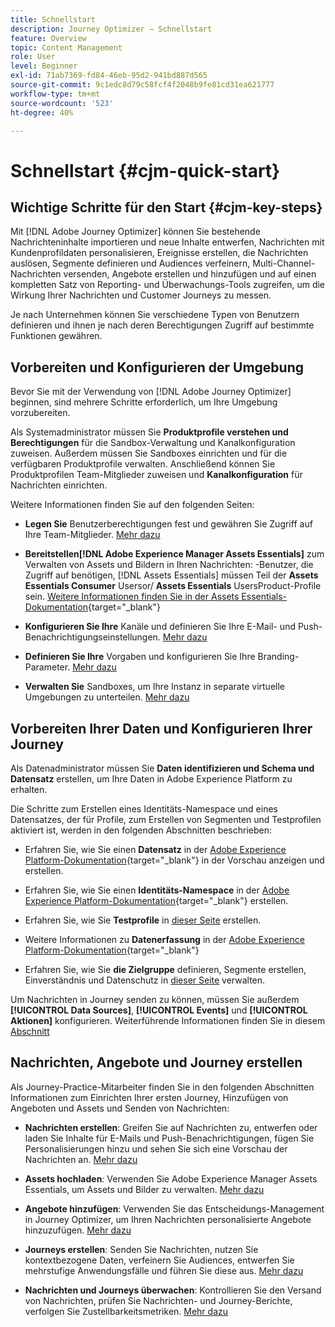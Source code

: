 ```yaml
---
title: Schnellstart
description: Journey Optimizer – Schnellstart
feature: Overview
topic: Content Management
role: User
level: Beginner
exl-id: 71ab7369-fd84-46eb-95d2-941bd887d565
source-git-commit: 9c1edc8d79c58fcf4f2048b9fe81cd31ea621777
workflow-type: tm+mt
source-wordcount: '523'
ht-degree: 40%

---
```


# Schnellstart {#cjm-quick-start}

## Wichtige Schritte für den Start {#cjm-key-steps}

Mit [!DNL Adobe Journey Optimizer] können Sie bestehende Nachrichteninhalte importieren und neue Inhalte entwerfen, Nachrichten mit Kundenprofildaten personalisieren, Ereignisse erstellen, die Nachrichten auslösen, Segmente definieren und Audiences verfeinern, Multi-Channel-Nachrichten versenden, Angebote erstellen und hinzufügen und auf einen kompletten Satz von Reporting- und Überwachungs-Tools zugreifen, um die Wirkung Ihrer Nachrichten und Customer Journeys zu messen.

Je nach Unternehmen können Sie verschiedene Typen von Benutzern definieren und ihnen je nach deren Berechtigungen Zugriff auf bestimmte Funktionen gewähren.

## Vorbereiten und Konfigurieren der Umgebung

Bevor Sie mit der Verwendung von [!DNL Adobe Journey Optimizer] beginnen, sind mehrere Schritte erforderlich, um Ihre Umgebung vorzubereiten.

Als Systemadministrator müssen Sie **Produktprofile verstehen und Berechtigungen** für die Sandbox-Verwaltung und Kanalkonfiguration zuweisen. Außerdem müssen Sie Sandboxes einrichten und für die verfügbaren Produktprofile verwalten.
Anschließend können Sie Produktprofilen Team-Mitglieder zuweisen und **Kanalkonfiguration** für Nachrichten einrichten.

Weitere Informationen finden Sie auf den folgenden Seiten:

* **Legen Sie** Benutzerberechtigungen fest und gewähren Sie Zugriff auf Ihre Team-Mitglieder. [Mehr dazu](../using/administration/permissions.md)

* **Bereitstellen[!DNL Adobe Experience Manager Assets Essentials]** zum Verwalten von Assets und Bildern in Ihren Nachrichten: -Benutzer, die Zugriff auf benötigen,  [!DNL Assets Essentials] müssen Teil der  **Assets Essentials Consumer** Usersor/ **Assets Essentials** UsersProduct-Profile sein. [Weitere Informationen finden Sie in der Assets Essentials-Dokumentation](https://experienceleague.adobe.com/docs/experience-manager-assets-essentials/help/deploy-administer.html?lang=de){target=&quot;_blank&quot;}

* **Konfigurieren Sie Ihre** Kanäle und definieren Sie Ihre E-Mail- und Push-Benachrichtigungseinstellungen. [Mehr dazu](../using/configuration/get-started-configuration.md)

* **Definieren Sie Ihre** Vorgaben und konfigurieren Sie Ihre Branding-Parameter. [Mehr dazu](../using/configuration/message-presets.md)

* **Verwalten Sie** Sandboxes, um Ihre Instanz in separate virtuelle Umgebungen zu unterteilen. [Mehr dazu](../using/administration/sandboxes.md)


## Vorbereiten Ihrer Daten und Konfigurieren Ihrer Journey

Als Datenadministrator müssen Sie **Daten identifizieren und Schema und Datensatz** erstellen, um Ihre Daten in Adobe Experience Platform zu erhalten.

Die Schritte zum Erstellen eines Identitäts-Namespace und eines Datensatzes, der für Profile, zum Erstellen von Segmenten und Testprofilen aktiviert ist, werden in den folgenden Abschnitten beschrieben:

* Erfahren Sie, wie Sie einen **Datensatz** in der [Adobe Experience Platform-Dokumentation](https://experienceleague.adobe.com/docs/experience-platform/catalog/datasets/user-guide.html?lang=de){target=&quot;_blank&quot;} in der Vorschau anzeigen und erstellen.

* Erfahren Sie, wie Sie einen **Identitäts-Namespace** in der [Adobe Experience Platform-Dokumentation](https://experienceleague.adobe.com/docs/experience-platform/identity/namespaces.html?lang=de#manage-namespaces){target=&quot;_blank&quot;} erstellen.

* Erfahren Sie, wie Sie **Testprofile** in [dieser Seite](../using/building-journeys/creating-test-profiles.md) erstellen.

* Weitere Informationen zu **Datenerfassung** in der [Adobe Experience Platform-Dokumentation](https://experienceleague.adobe.com/docs/experience-platform/ingestion/home.html?lang=de){target=&quot;_blank&quot;}

* Erfahren Sie, wie Sie **die Zielgruppe** definieren, Segmente erstellen, Einverständnis und Datenschutz in [dieser Seite](../using/segment/about-segments.md) verwalten.

Um Nachrichten in Journey senden zu können, müssen Sie außerdem **[!UICONTROL Data Sources]**, **[!UICONTROL Events]** und **[!UICONTROL Aktionen]** konfigurieren. Weiterführende Informationen finden Sie in diesem [Abschnitt](../using/configuration/about-data-sources-events-actions.md)

## Nachrichten, Angebote und Journey erstellen

Als Journey-Practice-Mitarbeiter finden Sie in den folgenden Abschnitten Informationen zum Einrichten Ihrer ersten Journey, Hinzufügen von Angeboten und Assets und Senden von Nachrichten:

* **Nachrichten erstellen**: Greifen Sie auf Nachrichten zu, entwerfen oder laden Sie Inhalte für E-Mails und Push-Benachrichtigungen, fügen Sie Personalisierungen hinzu und sehen Sie sich eine Vorschau der Nachrichten an. [Mehr dazu](create-message.md)

* **Assets hochladen**: Verwenden Sie Adobe Experience Manager Assets Essentials, um Assets und Bilder zu verwalten. [Mehr dazu](assets-essentials.md)

* **Angebote hinzufügen**: Verwenden Sie das Entscheidungs-Management in Journey Optimizer, um Ihren Nachrichten personalisierte Angebote hinzuzufügen. [Mehr dazu](../using/offers/get-started/starting-offer-decisioning.md)

* **Journeys erstellen**: Senden Sie Nachrichten, nutzen Sie kontextbezogene Daten, verfeinern Sie Audiences, entwerfen Sie mehrstufige Anwendungsfälle und führen Sie diese aus. [Mehr dazu](building-journeys/journey.md)

* **Nachrichten und Journeys überwachen**: Kontrollieren Sie den Versand von Nachrichten, prüfen Sie Nachrichten- und Journey-Berichte, verfolgen Sie Zustellbarkeitsmetriken. [Mehr dazu](message-monitoring.md)
